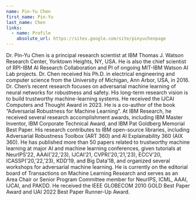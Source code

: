 ```yaml
---
name: Pin-Yu Chen
first_name: Pin-Yu 
last_name: Chen
links:
  - name: Profile
    absolute_url: https://sites.google.com/site/pinyuchenpage
---
```


Dr. Pin-Yu Chen is a principal research scientist at IBM Thomas J. Watson Research Center, Yorktown Heights, NY, USA. He is also the chief scientist of RPI-IBM AI Research Collaboration and PI of ongoing MIT-IBM Watson AI Lab projects. Dr. Chen received his Ph.D. in electrical engineering and computer science from the University of Michigan, Ann Arbor, USA, in 2016. Dr. Chen’s recent research focuses on adversarial machine learning of neural networks for robustness and safety. His long-term research vision is to build trustworthy machine-learning systems. He received the IJCAI Computers and Thought Award in 2023. He is a co-author of the book “Adversarial Robustness for Machine Learning”. At IBM Research, he received several research accomplishment awards, including IBM Master Inventor, IBM Corporate Technical Award, and IBM Pat Goldberg Memorial Best Paper. His research contributes to IBM open-source libraries, including Adversarial Robustness Toolbox (ART 360) and AI Explainability 360 (AIX 360). He has published more than 50 papers related to trustworthy machine learning at major AI and machine learning conferences, given tutorials at NeurIPS’22, AAAI(’22,’23), IJCAI’21, CVPR(’20,’21,’23), ECCV’20, ICASSP(’20,’22,’23), KDD’19, and Big Data’18, and organized several workshops for adversarial machine learning. He is currently on the editorial board of Transactions on Machine Learning Research and serves as an Area Chair or Senior Program Committee member for NeurIPS, ICML, AAAI, IJCAI, and PAKDD. He received the IEEE GLOBECOM 2010 GOLD Best Paper Award and UAI 2022 Best Paper Runner-Up Award.
